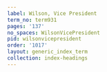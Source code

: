 ```yaml
---
label: Wilson, Vice President
term_no: term931
pages: '137'
no_spaces: WilsonVicePresident
pid: wilsonvicepresident
order: '1017'
layout: generic_index_term
collection: index-headings
---
```

